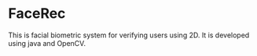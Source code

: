 # FaceRec
This is facial biometric system for verifying users using 2D. It is developed using java and OpenCV.

